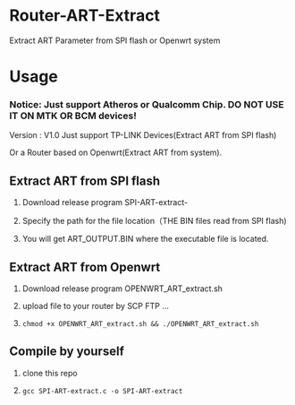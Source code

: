 # Router-ART-Extract
Extract ART Parameter from SPI flash or Openwrt system

# Usage 

### Notice: Just support Atheros or Qualcomm Chip. DO NOT USE IT ON MTK OR BCM devices!

Version : V1.0 Just support TP-LINK Devices(Extract ART from SPI flash) 

Or a Router based on Openwrt(Extract ART from system).


## Extract ART from SPI flash

1. Download release program SPI-ART-extract-

2. Specify the path for the file location（THE BIN files read from SPI flash)

3. You will get ART_OUTPUT.BIN where the executable file is located.

## Extract ART from Openwrt

1. Download release program OPENWRT_ART_extract.sh

2. upload file to your router by SCP FTP ...

3.  `chmod +x OPENWRT_ART_extract.sh && ./OPENWRT_ART_extract.sh`

## Compile by yourself

1. clone this repo

2. `gcc SPI-ART-extract.c -o SPI-ART-extract`

